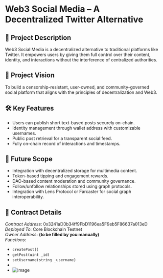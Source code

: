 # Web3 Social Media – A Decentralized Twitter Alternative

## 📄 Project Description
Web3 Social Media is a decentralized alternative to traditional platforms like Twitter. It empowers users by giving them full control over their content, identity, and interactions without the interference of centralized authorities.

## 🎯 Project Vision
To build a censorship-resistant, user-owned, and community-governed social platform that aligns with the principles of decentralization and Web3.

## 🛠️ Key Features
- Users can publish short text-based posts securely on-chain.
- Identity management through wallet address with customizable usernames.
- Public post retrieval for a transparent social feed.
- Fully on-chain record of interactions and timestamps.

## 🔭 Future Scope
- Integration with decentralized storage for multimedia content.
- Token-based tipping and engagement rewards.
- DAO-based content moderation and community governance.
- Follow/unfollow relationships stored using graph protocols.
- Integration with Lens Protocol or Farcaster for social graph interoperability.

## 📜 Contract Details
_Contract Address_: 0x3241aD0b34ff9FbD1196ea5F9eb5F86637a013eD
_Deployed To_: Core Blockchain Testnet  
_Owner Address_: **(to be filled by you manually)**  
_Functions_:
- `createPost()`
- `getPost(uint _id)`
- `setUsername(string _username)`
-
- ![image](https://github.com/user-attachments/assets/0ce3f6a4-b283-4e76-9113-6d526ce6b4fa)

